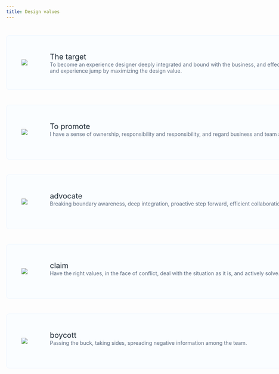 ```yaml
---
title: Design values
---
```


<style>
.viewpoint-item{width: 996px;height: 145px;border-radius: 8px;background-color: #FAFDFF;border: solid 1px #EDF6FF;margin-top: 40px;padding: 0 40px;display: flex;align-items: center;}
.viewpoint-item__icon {margin-right: 60px;}
.viewpoint-item__intro {display: flex;height: 55px;flex-direction: column;}
.viewpoint-item__intro--title {font-size: 20px;color: #1D2A36;}
.viewpoint-item__intro--text {font-size: 14px;color: #5E6D82;}
</style>

<div class="viewpoint-container">
  <div class="viewpoint-item">
    <div class="viewpoint-item__icon">
      <img src="https://pt-starimg.didistatic.com/static/starimg/img/jf5GM02nlq1643021725360.png" />
    </div>
    <div class="viewpoint-item__intro">
      <div class="viewpoint-item__intro--title">The target</div>
      <div class="viewpoint-item__intro--text">To become an experience designer deeply integrated and bound with the business, and effectively help the business realize data growth and experience jump by maximizing the design value.</div>
    </div>
  </div>
  <div class="viewpoint-item">
    <div class="viewpoint-item__icon">
      <img src="https://pt-starimg.didistatic.com/static/starimg/img/sitVvkW1vH1643021728193.png" />
    </div>
    <div class="viewpoint-item__intro">
      <div class="viewpoint-item__intro--title">To promote</div>
      <div class="viewpoint-item__intro--text">I have a sense of ownership, responsibility and responsibility, and regard business and team affairs as my own business.</div>
    </div>
  </div>
  <div class="viewpoint-item">
    <div class="viewpoint-item__icon">
      <img src="https://pt-starimg.didistatic.com/static/starimg/img/FJ33XWWsCR1643021733624.png" />
    </div>
    <div class="viewpoint-item__intro">
      <div class="viewpoint-item__intro--title">advocate</div>
      <div class="viewpoint-item__intro--text">Breaking boundary awareness, deep integration, proactive step forward, efficient collaboration.</div>
    </div>
  </div>
  <div class="viewpoint-item">
    <div class="viewpoint-item__icon">
      <img src="https://pt-starimg.didistatic.com/static/starimg/img/FLxWpW4vkb1643021736278.png" />
    </div>
    <div class="viewpoint-item__intro">
      <div class="viewpoint-item__intro--title">claim</div>
      <div class="viewpoint-item__intro--text">Have the right values, in the face of conflict, deal with the situation as it is, and actively solve.</div>
    </div>
  </div>
  <div class="viewpoint-item">
    <div class="viewpoint-item__icon">
      <img src="https://pt-starimg.didistatic.com/static/starimg/img/Q1pvoifLXw1643021739320.png" />
    </div>
    <div class="viewpoint-item__intro">
      <div class="viewpoint-item__intro--title">boycott</div>
      <div class="viewpoint-item__intro--text">Passing the buck, taking sides, spreading negative information among the team.</div>
    </div>
  </div>
</div>
